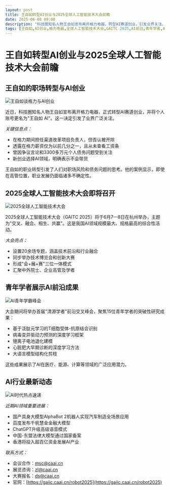 ```yaml
---
layout: post
title: 王自如转型AI创业与2025全球人工智能技术大会前瞻
date: 2025-06-08 09:00
description: "科技圈知名人物王自如宣布离开格力电器，转型AI赛道创业，引发业界关注。同时，2025全球人工智能技术大会（GAITC 2025）将于6月在杭州举办，主题为'交叉、融合、相生、共赢'，涵盖技术前沿和行业融合。大会将展示青年学者在AI领域的最新研究成果，包括医疗、能源等多个方向的应用。此外，AI行业近期动态包括国产具身大模型AlphaBot 2的应用、百度金融大模型的发布等。"
tags: [王自如,AI创业,格力电器,全球人工智能技术大会,GAITC 2025,AI前沿,青年学者,AI行业动态]
---
```


# 王自如转型AI创业与2025全球人工智能技术大会前瞻

## 王自如的职场转型与AI创业

![王自如谈格力与AI创业](https://s.coze.cn/t/y8geyf7xYFU/ "王自如宣布转型AI赛道")

近日，科技圈知名人物王自如宣布离开格力电器，正式转型AI赛道创业，并将个人账号更名为"王自如 AI"。这一决定引发了业界广泛关注。

*关键信息点：*
- 在格力期间担任渠道改革项目负责人，但否认被开除
- 透露在格力薪资仅为以前几分之一，且从未查看工资条
- 曾因争议言论和3300多万元个人债务问题受到关注
- 新创业选择AI领域，明确表示不会带货

王自如的职业转型引发了人们对职场风险和债务问题的思考。他的案例显示，即使在高管位置，职业发展仍面临诸多不确定性。

## 2025全球人工智能技术大会即将召开

![2025全球人工智能技术大会](https://s.coze.cn/t/89oSnCe__JM/ "GAITC 2025大会主视觉")

2025全球人工智能技术大会（GAITC 2025）将于6月7—8日在杭州举办，主题为"交叉、融合、相生、共赢"。这是我国AI领域规模最大、规格最高的综合性活动。

*大会亮点：*
- 设置20余场专题，涵盖技术前沿和行业融合
- 同步举办技术博览会和创新大赛
- 形成"会+展+赛"三位一体模式
- 汇聚中外院士、企业高管及学者

## 青年学者展示AI前沿成果

![AI青年学霸峰会](https://s.coze.cn/t/HrbJ37ssyFI/ "清源学者前沿交叉峰会")

大会期间将举办首届"清源学者"前沿交叉峰会，聚焦15位青年学者的突破性研究成果：

- 基于泛肽元学习的T细胞受体-抗原结合识别
- 病毒变异驱动力预测的深度学习框架
- 锂离子电池退化建模
- 心脏肥大早期诊断的深度学习方法
- 大语言模型结构化剪枝

这些成果展示了AI在医疗、能源、计算等领域的广泛应用潜力。

## AI行业最新动态

![AI时代热点速递](https://s.coze.cn/t/NROY4DSAgPE/ "AI领域最新进展")

*近期AI领域重要进展：*
- 国产具身大模型AlphaBot 2机器人实现汽车制造全场景应用
- 百度发布千帆慧金金融大模型
- ChatGPT升级高级语音模式
- 中国-东盟法律大模型通过国家备案
- 香港将投入超百亿资金发展AI产业

*联系方式：*
- 会议合作：msc@caai.cn
- 展览咨询：zl@caai.cn
- 大赛报名：ds@caai.cn
- 官网：[https://gaiic.caai.cn/robot2025](https://gaiic.caai.cn/robot2025)

